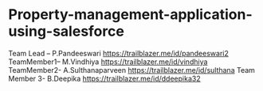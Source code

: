 # Property-management-application-using-salesforce
Team Lead – P.Pandeeswari https://trailblazer.me/id/pandeeswari2
TeamMember1– M.Vindhiya https://trailblazer.me/id/vindhiya
TeamMember2- A.Sulthanaparveen https://trailblazer.me/id/sulthana
Team Member 3- B.Deepika https://trailblazer.me/id/ddeepika32
